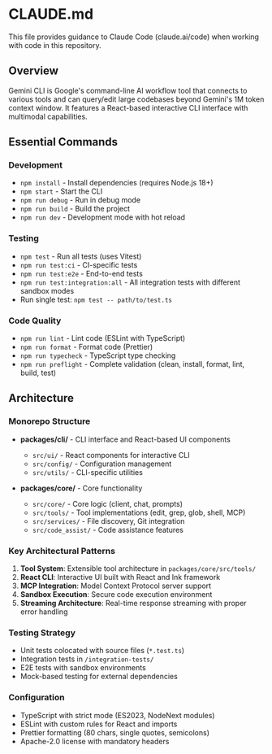 # CLAUDE.md

This file provides guidance to Claude Code (claude.ai/code) when working with code in this repository.

## Overview
Gemini CLI is Google's command-line AI workflow tool that connects to various tools and can query/edit large codebases beyond Gemini's 1M token context window. It features a React-based interactive CLI interface with multimodal capabilities.

## Essential Commands

### Development
- `npm install` - Install dependencies (requires Node.js 18+)
- `npm start` - Start the CLI
- `npm run debug` - Run in debug mode
- `npm run build` - Build the project
- `npm run dev` - Development mode with hot reload

### Testing
- `npm test` - Run all tests (uses Vitest)
- `npm run test:ci` - CI-specific tests
- `npm run test:e2e` - End-to-end tests
- `npm run test:integration:all` - All integration tests with different sandbox modes
- Run single test: `npm test -- path/to/test.ts`

### Code Quality
- `npm run lint` - Lint code (ESLint with TypeScript)
- `npm run format` - Format code (Prettier)
- `npm run typecheck` - TypeScript type checking
- `npm run preflight` - Complete validation (clean, install, format, lint, build, test)

## Architecture

### Monorepo Structure
- **packages/cli/** - CLI interface and React-based UI components
  - `src/ui/` - React components for interactive CLI
  - `src/config/` - Configuration management
  - `src/utils/` - CLI-specific utilities
  
- **packages/core/** - Core functionality
  - `src/core/` - Core logic (client, chat, prompts)
  - `src/tools/` - Tool implementations (edit, grep, glob, shell, MCP)
  - `src/services/` - File discovery, Git integration
  - `src/code_assist/` - Code assistance features

### Key Architectural Patterns
1. **Tool System**: Extensible tool architecture in `packages/core/src/tools/`
2. **React CLI**: Interactive UI built with React and Ink framework
3. **MCP Integration**: Model Context Protocol server support
4. **Sandbox Execution**: Secure code execution environment
5. **Streaming Architecture**: Real-time response streaming with proper error handling

### Testing Strategy
- Unit tests colocated with source files (`*.test.ts`)
- Integration tests in `/integration-tests/`
- E2E tests with sandbox environments
- Mock-based testing for external dependencies

### Configuration
- TypeScript with strict mode (ES2023, NodeNext modules)
- ESLint with custom rules for React and imports
- Prettier formatting (80 chars, single quotes, semicolons)
- Apache-2.0 license with mandatory headers